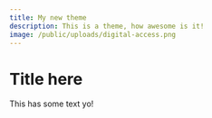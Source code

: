 ```yaml
---
title: My new theme
description: This is a theme, how awesome is it!
image: /public/uploads/digital-access.png
---
```

# Title here

This has some text yo!